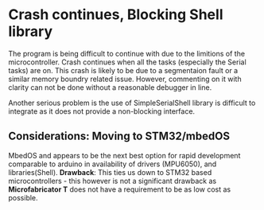 # Crash continues, Blocking Shell library

The program is being difficult to continue with due to the limitions of the microcontroller. Crash continues when all the tasks (especially the Serial tasks) are on. This crash is likely to be due to a segmentaion fault or a similar memory boundry related issue. However, commenting on it with clarity can not be done without a reasonable debugger in line. 

Another serious problem is the use of SimpleSerialShell library is difficult to integrate as it does not provide a non-blocking interface.

## Considerations: Moving to STM32/mbedOS
MbedOS and appears to be the next best option for rapid development comparable to arduino in availability of drivers (MPU6050), and libraries(Shell). **Drawback**: This ties us down to STM32 based microcontrollers - this however is not a significant drawback as **Microfabricator T** does not have a requirement to be as low cost as possible.
